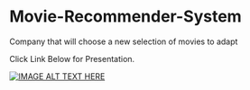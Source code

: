 # Movie-Recommender-System
Company that will choose a new selection of movies to adapt 



Click Link Below for Presentation.




[![IMAGE ALT TEXT HERE](https://img.youtube.com/vi/QLjRzXd0voc/sddefault.jpg)](https://youtu.be/QLjRzXd0voc)


